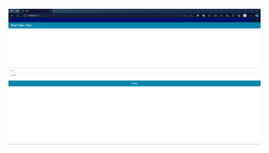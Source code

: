 
![Alternatif metin](https://github.com/saidturkdogan/Real-Time-ChatApp/blob/d68a671e899210877a5a36c4b778ef2558150a06/screenshot.png)
